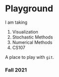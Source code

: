 # Playground

I am taking
1. Visualization 
2. Stochastic Methods 
3. Numerical Methods 
4. CS107 

A place to play with `git`.

### Fall 2021
